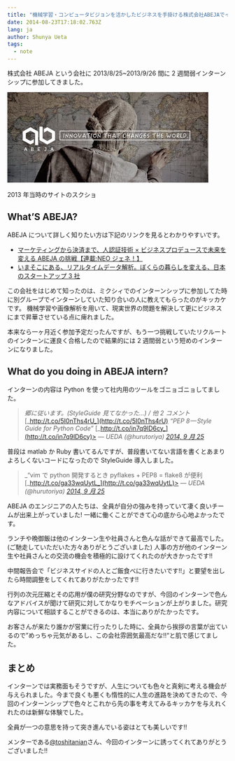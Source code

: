 ```yaml
---
title: "機械学習・コンピュータビジョンを活かしたビジネスを手掛ける株式会社ABEJAでインターンしてきた"
date: 2014-08-23T17:18:02.763Z
lang: ja
author: Shunya Ueta
tags:
  - note
---
```


株式会社 ABEJA という会社に 2013/8/25~2013/9/26 間に 2 週間弱インターンシップに参加してきました。

![image](/posts/2014-08-23/images/1.png)

2013 年当時のサイトのスクショ

## What’S ABEJA?

ABEJA について詳しく知りたい方は下記のリンクを見るとわかりやすいです。

- [マーケティングから決済まで、人認証技術 × ビジネスプロデュースで未来を変える ABEJA の挑戦【連載:NEO ジェネ！】](http://type.jp/et/log/article/abejaneo)
- [いまそこにある、リアルタイムデータ解析。ぼくらの暮らしを変える、日本のスタートアップ 3 社](https://wired.jp/2014/09/12/sap-hana-innovation-campus/)

この会社をはじめて知ったのは、ミクシィでのインターンシップに参加してた時に別グループでインターンしていた知り合いの人に教えてもらったのがキッカケです。 機械学習や画像解析を用いて、現実世界の問題を解決して更にビジネスにまで昇華させている点に痺れました。

本来なら一ヶ月近く参加予定だったんですが、もう一つ挑戦していたリクルートのインターンに運良く合格したので結果的には 2 週間弱という短めのインターンになりました。

## What do you doing in ABEJA intern?

インターンの内容は Python を使って社内用のツールをゴニョゴニョしてました。

> _郷に従います。(StyleGuide 見てなかった…) / 他 2 コメント_ [_http://t.co/5I0nThs4rU_](http://t.co/5I0nThs4rU) _“PEP 8 — Style Guide for Python Code”_ [_http://t.co/in7q9lD6cy_](http://t.co/in7q9lD6cy)> _— UEDA (@hurutoriya)_ [_2014, 9 月 25_](https://twitter.com/hurutoriya/status/514947368437837824)

普段は matlab か Ruby 書いてるんですが、普段書いてない言語を書くとあまりよろしくないコードになったので StyleGuide 導入しました。

> _“vim で python 開発するとき pyflakes + PEP8 = flake8 が便利 [\_http://t.co/ga33wqUytL_](http://t.co/ga33wqUytL)> _— UEDA (@hurutoriya)_ [_2014, 9 月 25_](https://twitter.com/hurutoriya/status/514948433023475713)

ABEJA のエンジニアの人たちは、全員が自分の強みを持っていて凄く良いチームが出来上がっていました! 一緒に働くことができて心の底から心地よかったです。

ランチや晩御飯は他のインターン生や社員さんと色んな話ができて最高でした。(ご馳走していただいた方々ありがとうございました)
人事の方が他のインターン生や社員さんとの交流の機会を積極的に設けてくれたのが大きかったです!!

中間報告会で「ビジネスサイドの人とご飯食べに行きたいです!!」と要望を出したら時間調整をしてくれてありがたかったです!!

行列の次元圧縮とその応用が僕の研究分野なのですが、今回のインターンで色んなアドバイスが聞けて研究に対してかなりモチベーションが上がりました。研究内容について相談することができるのは、本当にありがたかったです。

お客さんが来たり誰かが営業に行ったりした時に、全員から挨拶の言葉が出ているので”めっちゃ元気があるし、この会社雰囲気最高だな!!“と肌で感じてました。

## まとめ

インターンでは実務面もそうですが、人生についても色々と真剣に考える機会が与えられました。今まで良くも悪くも惰性的に人生の進路を決めてきたので、今回のインターンシップで色々とこれから先の事を考えてみるキッカケを与えれくれたのは新鮮な体験でした。

全員が一つの意思を持って突き進んでいる姿はとても美しいです!!

メンターである[@toshitanian](https://twitter.com/toshitanian)さん、今回のインターンに誘ってくれてありがとうございました!!

